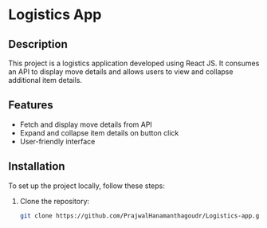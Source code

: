 # Logistics App

## Description
This project is a logistics application developed using React JS. It consumes an API to display move details and allows users to view and collapse additional item details.

## Features
- Fetch and display move details from API
- Expand and collapse item details on button click
- User-friendly interface

## Installation
To set up the project locally, follow these steps:

1. Clone the repository:
   ```bash
   git clone https://github.com/PrajwalHanamanthagoudr/Logistics-app.git
